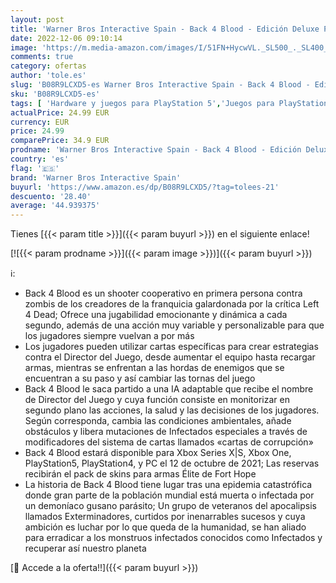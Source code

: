 ```yaml
---
layout: post
title: 'Warner Bros Interactive Spain - Back 4 Blood - Edición Deluxe PS5'
date: 2022-12-06 09:10:14
image: 'https://m.media-amazon.com/images/I/51FN+HycwVL._SL500_._SL400_.jpg'
comments: true
category: ofertas
author: 'tole.es'
slug: 'B08R9LCXD5-es Warner Bros Interactive Spain - Back 4 Blood - Edición...'
sku: 'B08R9LCXD5-es'
tags: [ 'Hardware y juegos para PlayStation 5','Juegos para PlayStation 5','Videojuegos','ps5','warner bros interactive spain','🇪🇸', ]
actualPrice: 24.99 EUR
currency: EUR
price: 24.99
comparePrice: 34.9 EUR
prodname: 'Warner Bros Interactive Spain - Back 4 Blood - Edición Deluxe PS5'
country: 'es'
flag: '🇪🇸'
brand: 'Warner Bros Interactive Spain'
buyurl: 'https://www.amazon.es/dp/B08R9LCXD5/?tag=tolees-21'
descuento: '28.40'
average: '44.939375'
---
```


Tienes [{{< param title >}}]({{< param buyurl >}}) en el siguiente enlace!

[![{{< param prodname >}}]({{< param image >}})]({{< param buyurl >}})

ℹ️:

- Back 4 Blood es un shooter cooperativo en primera persona contra zombis de los creadores de la franquicia galardonada por la crítica Left 4 Dead; Ofrece una jugabilidad emocionante y dinámica a cada segundo, además de una acción muy variable y personalizable para que los jugadores siempre vuelvan a por más
- Los jugadores pueden utilizar cartas específicas para crear estrategias contra el Director del Juego, desde aumentar el equipo hasta recargar armas, mientras se enfrentan a las hordas de enemigos que se encuentran a su paso y así cambiar las tornas del juego
- Back 4 Blood le saca partido a una IA adaptable que recibe el nombre de Director del Juego y cuya función consiste en monitorizar en segundo plano las acciones, la salud y las decisiones de los jugadores. Según corresponda, cambia las condiciones ambientales, añade obstáculos y libera mutaciones de Infectados especiales a través de modificadores del sistema de cartas llamados «cartas de corrupción»
- Back 4 Blood estará disponible para Xbox Series X|S, Xbox One, PlayStation5, PlayStation4, y PC el 12 de octubre de 2021; Las reservas recibirán el pack de skins para armas Élite de Fort Hope
- La historia de Back 4 Blood tiene lugar tras una epidemia catastrófica donde gran parte de la población mundial está muerta o infectada por un demoníaco gusano parásito; Un grupo de veteranos del apocalipsis llamados Exterminadores, curtidos por inenarrables sucesos y cuya ambición es luchar por lo que queda de la humanidad, se han aliado para erradicar a los monstruos infectados conocidos como Infectados y recuperar así nuestro planeta

[🛒 Accede a la oferta!!]({{< param buyurl >}})
